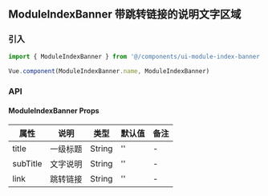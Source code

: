 ## ModuleIndexBanner 带跳转链接的说明文字区域

### 引入

```javascript
import { ModuleIndexBanner } from '@/components/ui-module-index-banner'

Vue.component(ModuleIndexBanner.name, ModuleIndexBanner)
```

### API

#### ModuleIndexBanner Props

|属性 | 说明 | 类型 | 默认值 | 备注|
|----|-----|------|------|------|
|title | 一级标题 | String | '' | - |
|subTitle | 文字说明 | String | '' | - |
|link | 跳转链接 | String | '' | - |
